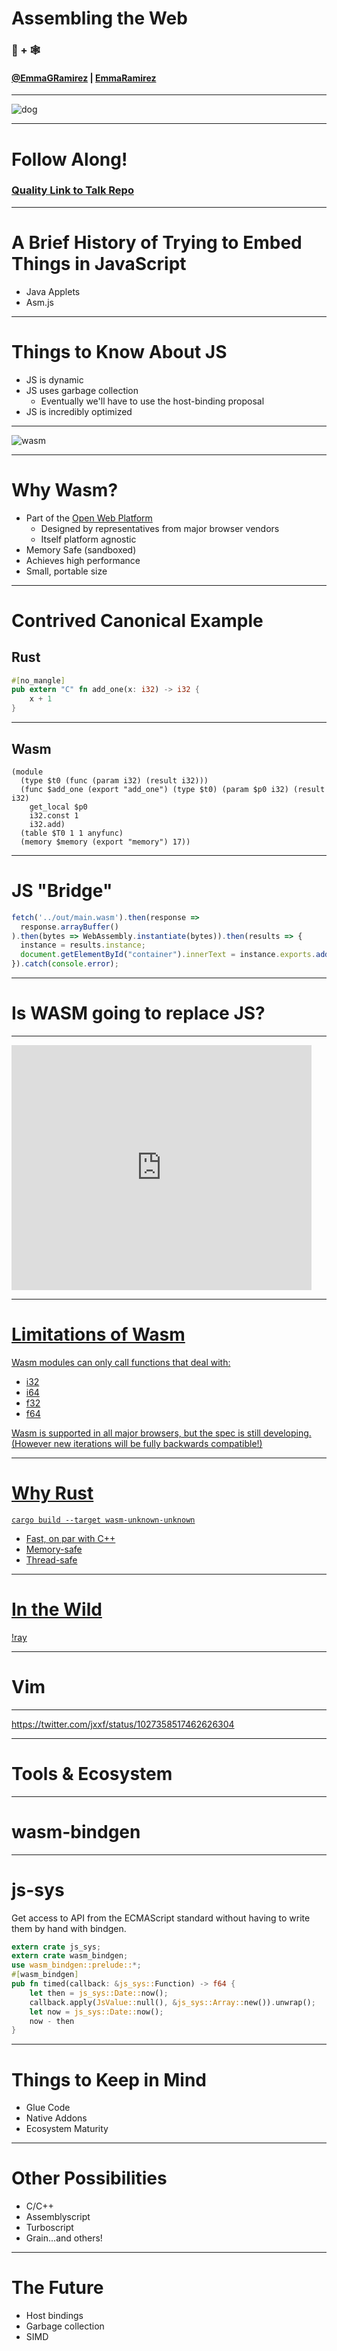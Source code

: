 # Assembling the Web 

### 🦀 + 🕸

#### [@EmmaGRamirez](https://twitter.com/EmmaGRamirez) | [EmmaRamirez](https://github.com/EmmaRamirez)


---

![dog](./doggo.jpg)

---

# Follow Along!

### [Quality Link to Talk Repo](https://github.com/EmmaRamirez/rust-and-webassembly-talk)

---

# A Brief History of Trying to Embed Things in JavaScript

- Java Applets
- Asm.js

---

# Things to Know About JS

- JS is dynamic
- JS uses garbage collection
    - Eventually we'll have to use the host-binding proposal
- JS is incredibly optimized

---

![wasm](assets/wasm.svg)

---

# Why Wasm?

- Part of the [Open Web Platform](https://github.com/webassembly/design)
    - Designed by representatives from major browser vendors
    - Itself platform agnostic
- Memory Safe (sandboxed)
- Achieves high performance
- Small, portable size

---

# Contrived Canonical Example

## Rust

```rust
#[no_mangle]
pub extern "C" fn add_one(x: i32) -> i32 {
    x + 1
}
```

---

## Wasm

```webassembly
(module
  (type $t0 (func (param i32) (result i32)))
  (func $add_one (export "add_one") (type $t0) (param $p0 i32) (result i32)
    get_local $p0
    i32.const 1
    i32.add)
  (table $T0 1 1 anyfunc)
  (memory $memory (export "memory") 17))
```

---

# JS "Bridge"

```javascript
fetch('../out/main.wasm').then(response =>
  response.arrayBuffer()
).then(bytes => WebAssembly.instantiate(bytes)).then(results => {
  instance = results.instance;
  document.getElementById("container").innerText = instance.exports.add_one(41);
}).catch(console.error);
```

---

# Is WASM going to replace JS?

----

<iframe src="https://giphy.com/embed/12XMGIWtrHBl5e" width="480" height="392" frameBorder="0" class="giphy-embed" allowFullScreen></iframe><p><a href="https://giphy.com/gifs/the-office-no-steve-carell-12XMGIWtrHBl5e"></p>

---

# Limitations of Wasm

Wasm modules can only call functions that deal with:

- i32
- i64
- f32
- f64

Wasm is supported in all major browsers, but the spec is still developing. (However new iterations will be fully backwards compatible!)

---

# Why Rust

```shell
cargo build --target wasm-unknown-unknown
```

- Fast, on par with C++
- Memory-safe
- Thread-safe

---

# In the Wild

[!ray](assets/raytracer-wasm.png)

---

# Vim


---

https://twitter.com/jxxf/status/1027358517462626304

---

# Tools & Ecosystem

---

# wasm-bindgen



---

# js-sys

Get access to API from the ECMAScript standard without having to write them by hand with bindgen.

```rust
extern crate js_sys;
extern crate wasm_bindgen;
use wasm_bindgen::prelude::*;
#[wasm_bindgen]
pub fn timed(callback: &js_sys::Function) -> f64 {
    let then = js_sys::Date::now();
    callback.apply(JsValue::null(), &js_sys::Array::new()).unwrap();
    let now = js_sys::Date::now();
    now - then
}
```

---

# Things to Keep in Mind

- Glue Code
- Native Addons
- Ecosystem Maturity

---

# Other Possibilities

- C/C++
- Assemblyscript
- Turboscript
- Grain...and others!

--- 

# The Future

- Host bindings
- Garbage collection
- SIMD
